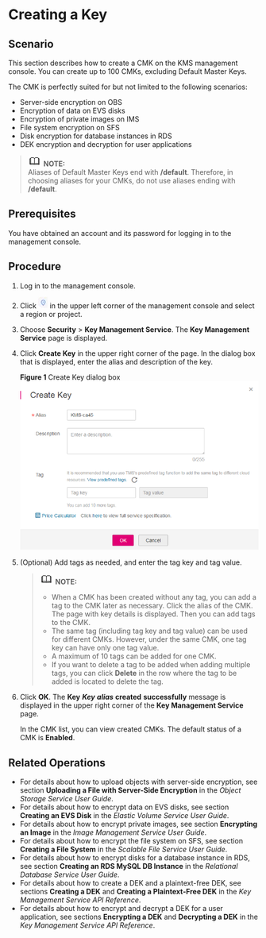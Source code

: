 # Creating a Key<a name="en-us_topic_0034330265"></a>

## Scenario<a name="section24085427155358"></a>

This section describes how to create a CMK on the KMS management console. You can create up to 100 CMKs, excluding Default Master Keys.

The CMK is perfectly suited for but not limited to the following scenarios:

-   Server-side encryption on OBS
-   Encryption of data on EVS disks
-   Encryption of private images on IMS
-   File system encryption on SFS
-   Disk encryption for database instances in RDS
-   DEK encryption and decryption for user applications

>![](public_sys-resources/icon-note.gif) **NOTE:**   
>Aliases of Default Master Keys end with  **/default**. Therefore, in choosing aliases for your CMKs, do not use aliases ending with  **/default**.  

## Prerequisites<a name="section556861155951"></a>

You have obtained an account and its password for logging in to the management console.

## Procedure<a name="section408105191602"></a>

1.  Log in to the management console.
2.  Click  ![](figures/icon-region.png)  in the upper left corner of the management console and select a region or project.
3.  Choose  **Security**  \>  **Key Management Service**. The  **Key Management Service**  page is displayed.
4.  Click  **Create Key**  in the upper right corner of the page. In the dialog box that is displayed, enter the alias and description of the key.

    **Figure  1**  Create Key dialog box<a name="fig197191687132"></a>  
    ![](figures/create-key-dialog-box.png "create-key-dialog-box")

5.  \(Optional\) Add tags as needed, and enter the tag key and tag value.

    >![](public_sys-resources/icon-note.gif) **NOTE:**   
    >-   When a CMK has been created without any tag, you can add a tag to the CMK later as necessary. Click the alias of the CMK. The page with key details is displayed. Then you can add tags to the CMK.  
    >-   The same tag \(including tag key and tag value\) can be used for different CMKs. However, under the same CMK, one tag key can have only one tag value.  
    >-   A maximum of 10 tags can be added for one CMK.  
    >-   If you want to delete a tag to be added when adding multiple tags, you can click  **Delete**  in the row where the tag to be added is located to delete the tag.  

6.  Click  **OK**. The  **Key** _**Key**_ _**alias**_ **created** **successfully**  message is displayed in the upper right corner of the  **Key Management Service**  page.

    In the CMK list, you can view created CMKs. The default status of a CMK is  **Enabled**.


## Related Operations<a name="section1638212611642"></a>

-   For details about how to upload objects with server-side encryption, see section  **Uploading a File with Server-Side Encryption**  in the  _Object Storage Service User Guide_.
-   For details about how to encrypt data on EVS disks, see section  **Creating an EVS Disk**  in the  _Elastic Volume Service User Guide_.
-   For details about how to encrypt private images, see section  **Encrypting an Image**  in the  _Image Management Service User Guide_.
-   For details about how to encrypt the file system on SFS, see section  **Creating a File System**  in the  _Scalable File Service User Guide_.
-   For details about how to encrypt disks for a database instance in RDS, see section  **Creating an RDS MySQL DB Instance**  in the  _Relational Database Service User Guide_.
-   For details about how to create a DEK and a plaintext-free DEK, see sections  **Creating a DEK**  and  **Creating a Plaintext-Free DEK**  in the  _Key Management Service API Reference_.
-   For details about how to encrypt and decrypt a DEK for a user application, see sections  **Encrypting a DEK**  and  **Decrypting a DEK**  in the  _Key Management Service API Reference_.

